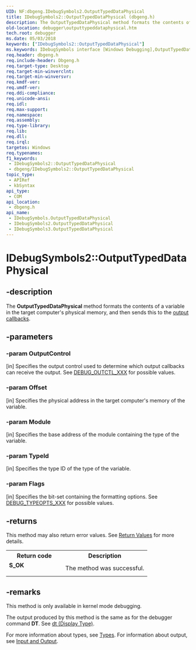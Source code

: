 ```yaml
---
UID: NF:dbgeng.IDebugSymbols2.OutputTypedDataPhysical
title: IDebugSymbols2::OutputTypedDataPhysical (dbgeng.h)
description: The OutputTypedDataPhysical method formats the contents of a variable in the target computer's physical memory, and then sends this to the output callbacks.
old-location: debugger\outputtypeddataphysical.htm
tech.root: debugger
ms.date: 05/03/2018
keywords: ["IDebugSymbols2::OutputTypedDataPhysical"]
ms.keywords: IDebugSymbols interface [Windows Debugging],OutputTypedDataPhysical method, IDebugSymbols2 interface [Windows Debugging],OutputTypedDataPhysical method, IDebugSymbols2.OutputTypedDataPhysical, IDebugSymbols2::OutputTypedDataPhysical, IDebugSymbols3 interface [Windows Debugging],OutputTypedDataPhysical method, IDebugSymbols3::OutputTypedDataPhysical, IDebugSymbols::OutputTypedDataPhysical, IDebugSymbols_35ce4485-6c19-44fd-8382-011b0e620f48.xml, OutputTypedDataPhysical, OutputTypedDataPhysical method [Windows Debugging], OutputTypedDataPhysical method [Windows Debugging],IDebugSymbols interface, OutputTypedDataPhysical method [Windows Debugging],IDebugSymbols2 interface, OutputTypedDataPhysical method [Windows Debugging],IDebugSymbols3 interface, dbgeng/IDebugSymbols2::OutputTypedDataPhysical, dbgeng/IDebugSymbols3::OutputTypedDataPhysical, dbgeng/IDebugSymbols::OutputTypedDataPhysical, debugger.outputtypeddataphysical
req.header: dbgeng.h
req.include-header: Dbgeng.h
req.target-type: Desktop
req.target-min-winverclnt: 
req.target-min-winversvr: 
req.kmdf-ver: 
req.umdf-ver: 
req.ddi-compliance: 
req.unicode-ansi: 
req.idl: 
req.max-support: 
req.namespace: 
req.assembly: 
req.type-library: 
req.lib: 
req.dll: 
req.irql: 
targetos: Windows
req.typenames: 
f1_keywords:
 - IDebugSymbols2::OutputTypedDataPhysical
 - dbgeng/IDebugSymbols2::OutputTypedDataPhysical
topic_type:
 - APIRef
 - kbSyntax
api_type:
 - COM
api_location:
 - dbgeng.h
api_name:
 - IDebugSymbols.OutputTypedDataPhysical
 - IDebugSymbols2.OutputTypedDataPhysical
 - IDebugSymbols3.OutputTypedDataPhysical
---
```


# IDebugSymbols2::OutputTypedDataPhysical


## -description

The <b>OutputTypedDataPhysical</b> method formats the contents of a variable in the target computer's physical memory, and then sends this to the <a href="/windows-hardware/drivers/debugger/using-input-and-output">output callbacks</a>.

## -parameters

### -param OutputControl 

[in]
Specifies the output control used to determine which output callbacks can receive the output.  See <a href="/windows-hardware/drivers/debugger/debug-outctl-xxx">DEBUG_OUTCTL_XXX</a> for possible values.

### -param Offset 

[in]
Specifies the physical address in the target computer's memory of the variable.

### -param Module 

[in]
Specifies the base address of the module containing the type of the variable.

### -param TypeId 

[in]
Specifies the type ID of the type of the variable.

### -param Flags 

[in]
Specifies the bit-set containing the formatting options.  See <a href="/windows-hardware/drivers/debugger/debug-typeopts-xxx">DEBUG_TYPEOPTS_XXX</a> for possible values.

## -returns

This method may also return error values.  See <a href="/windows-hardware/drivers/debugger/hresult-values">Return Values</a> for more details.

<table>
<tr>
<th>Return code</th>
<th>Description</th>
</tr>
<tr>
<td width="40%">
<dl>
<dt><b>S_OK</b></dt>
</dl>
</td>
<td width="60%">
The method was successful.

</td>
</tr>
</table>

## -remarks

This method is only available in kernel mode debugging.

The output produced by this method is the same as for the debugger command <b>DT</b>.  See <a href="/windows-hardware/drivers/debugger/dt--display-type-">dt (Display Type)</a>.

For more information about types, see <a href="/windows-hardware/drivers/debugger/types">Types</a>.  For information about output, see <a href="/windows-hardware/drivers/debugger/input-and-output">Input and Output</a>.

